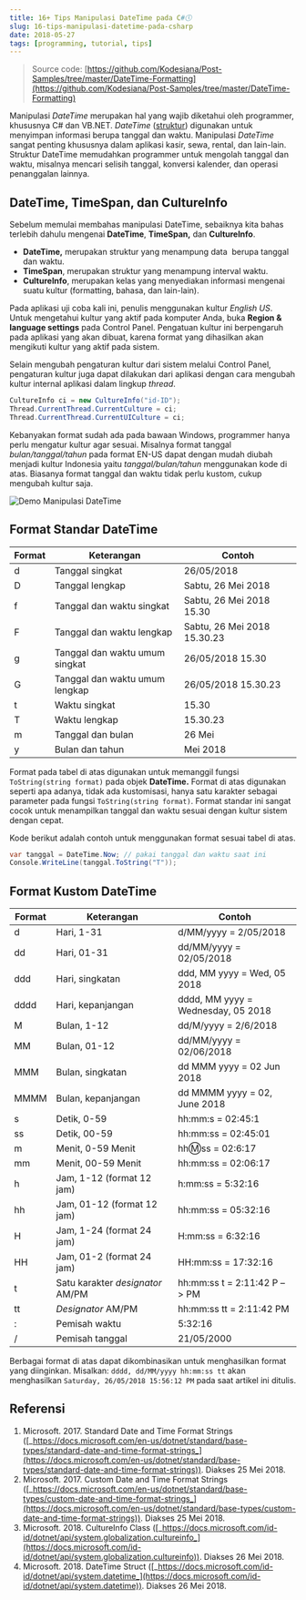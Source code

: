 ```yaml
---
title: 16+ Tips Manipulasi DateTime pada C#🕔
slug: 16-tips-manipulasi-datetime-pada-csharp
date: 2018-05-27
tags: [programming, tutorial, tips]
---
```


> Source code: [https://github.com/Kodesiana/Post-Samples/tree/master/DateTime-Formatting](https://github.com/Kodesiana/Post-Samples/tree/master/DateTime-Formatting)

Manipulasi _DateTime_ merupakan hal yang wajib diketahui oleh programmer,
khususnya C# dan VB.NET. _DateTime_ ([struktur](https://msdn.microsoft.com/en-us/library/system.datetime(v=vs.110).aspx))
digunakan untuk menyimpan informasi berupa tanggal dan waktu. Manipulasi
_DateTime_ sangat penting khususnya dalam aplikasi kasir, sewa, rental, dan
lain-lain. Struktur DateTime memudahkan programmer untuk mengolah tanggal dan
waktu, misalnya mencari selisih tanggal, konversi kalender, dan operasi
penanggalan lainnya.

## DateTime, TimeSpan, dan CultureInfo

Sebelum memulai membahas manipulasi DateTime, sebaiknya kita bahas terlebih
dahulu mengenai **DateTime**, **TimeSpan,** dan **CultureInfo**.

- **DateTime,** merupakan struktur yang menampung data  berupa tanggal dan waktu.
- **TimeSpan**, merupakan struktur yang menampung interval waktu.
- **CultureInfo**, merupakan kelas yang menyediakan informasi mengenai suatu kultur (formatting, bahasa, dan lain-lain).

Pada aplikasi uji coba kali ini, penulis menggunakan kultur _English US_.
Untuk mengetahui kultur yang aktif pada komputer Anda, buka **Region &
language settings** pada Control Panel. Pengatuan kultur ini berpengaruh pada
aplikasi yang akan dibuat, karena format yang dihasilkan akan mengikuti kultur
yang aktif pada sistem.

Selain mengubah pengaturan kultur dari sistem melalui Control Panel,
pengaturan kultur juga dapat dilakukan dari aplikasi dengan cara mengubah
kultur internal aplikasi dalam lingkup _thread_.

```csharp
CultureInfo ci = new CultureInfo("id-ID");
Thread.CurrentThread.CurrentCulture = ci;
Thread.CurrentThread.CurrentUICulture = ci;
```

Kebanyakan format sudah ada pada bawaan Windows, programmer hanya perlu
mengatur kultur agar sesuai. Misalnya format tanggal _bulan/tanggal/tahun_
pada format EN-US dapat dengan mudah diubah menjadi kultur Indonesia yaitu
_tanggal/bulan/tahun_ menggunakan kode di atas. Biasanya format tanggal dan
waktu tidak perlu kustom, cukup mengubah kultur saja.

![Demo Manipulasi DateTime](/posts/2018-05-27/demo-datetime.png)

## Format Standar DateTime

Format  |    Keterangan     |    Contoh
--------|-------------------|------------
d       | Tanggal singkat   | 26/05/2018
D       | Tanggal lengkap   | Sabtu, 26 Mei 2018
f       | Tanggal dan waktu singkat  | Sabtu, 26 Mei 2018 15.30
F       | Tanggal dan waktu lengkap  | Sabtu, 26 Mei 2018 15.30.23
g       | Tanggal dan waktu umum singkat  | 26/05/2018 15.30
G       | Tanggal dan waktu umum lengkap  | 26/05/2018 15.30.23
t       | Waktu singkat     | 15.30
T       | Waktu lengkap     | 15.30.23
m       | Tanggal dan bulan | 26 Mei
y       | Bulan dan tahun   | Mei 2018

Format pada tabel di atas digunakan untuk memanggil fungsi `ToString(string
format)` pada objek **DateTime.** Format di atas digunakan seperti apa adanya,
tidak ada kustomisasi, hanya satu karakter sebagai parameter pada fungsi
`ToString(string format)`. Format standar ini sangat cocok untuk menampilkan
tanggal dan waktu sesuai dengan kultur sistem dengan cepat.

Kode berikut adalah contoh untuk menggunakan format sesuai tabel di atas.

```csharp
var tanggal = DateTime.Now; // pakai tanggal dan waktu saat ini
Console.WriteLine(tanggal.ToString("T"));
```

## Format Kustom DateTime

Format  |   Keterangan  |   Contoh
--------|---------------|------------
d       | Hari, 1-31    | d/MM/yyyy = 2/05/2018
dd      | Hari, 01-31   | dd/MM/yyyy = 02/05/2018
ddd     | Hari, singkatan   | ddd, MM yyyy = Wed, 05 2018
dddd    | Hari, kepanjangan | dddd, MM yyyy = Wednesday, 05 2018
M       | Bulan, 1-12   | dd/M/yyyy = 2/6/2018
MM      | Bulan, 01-12  | dd/MM/yyyy = 02/06/2018
MMM     | Bulan, singkatan      | dd MMM yyyy = 02 Jun 2018
MMMM    | Bulan, kepanjangan    | dd MMMM yyyy = 02, June 2018
s       | Detik, 0-59   | hh:mm:s = 02:45:1
ss      | Detik, 00-59  | hh:mm:ss = 02:45:01
m       | Menit, 0-59 Menit     | hh:m:ss = 02:6:17
mm      | Menit, 00-59 Menit    | hh:mm:ss = 02:06:17
h       | Jam, 1-12 (format 12 jam)     | h:mm:ss = 5:32:16
hh      | Jam, 01-12 (format 12 jam)    | hh:mm:ss = 05:32:16
H       | Jam, 1-24 (format 24 jam)     | H:mm:ss = 6:32:16
HH      | Jam, 01-2 (format 24 jam)     | HH:mm:ss = 17:32:16
t       | Satu karakter _designator_ AM/PM  | hh:mm:ss t = 2:11:42 P –> PM
tt      | _Designator_ AM/PM    | hh:mm:ss tt = 2:11:42 PM
:       | Pemisah waktu         | 5:32:16
/       | Pemisah tanggal       | 21/05/2000

Berbagai format di atas dapat dikombinasikan untuk menghasilkan format yang diinginkan. Misalkan: `dddd, dd/MM/yyyy hh:mm:ss tt` akan menghasilkan `Saturday, 26/05/2018 15:56:12 PM` pada saat artikel ini ditulis.

## Referensi

1. Microsoft. 2017. Standard Date and Time Format Strings ([_https://docs.microsoft.com/en-us/dotnet/standard/base-types/standard-date-and-time-format-strings_](https://docs.microsoft.com/en-us/dotnet/standard/base-types/standard-date-and-time-format-strings)). Diakses 25 Mei 2018.
2. Microsoft. 2017. Custom Date and Time Format Strings ([_https://docs.microsoft.com/en-us/dotnet/standard/base-types/custom-date-and-time-format-strings_](https://docs.microsoft.com/en-us/dotnet/standard/base-types/custom-date-and-time-format-strings)). Diakses 25 Mei 2018.
3. Microsoft. 2018. CultureInfo Class ([_https://docs.microsoft.com/id-id/dotnet/api/system.globalization.cultureinfo_](https://docs.microsoft.com/id-id/dotnet/api/system.globalization.cultureinfo)). Diakses 26 Mei 2018.
4. Microsoft. 2018. DateTime Struct ([_https://docs.microsoft.com/id-id/dotnet/api/system.datetime_](https://docs.microsoft.com/id-id/dotnet/api/system.datetime)). Diakses 26 Mei 2018.
